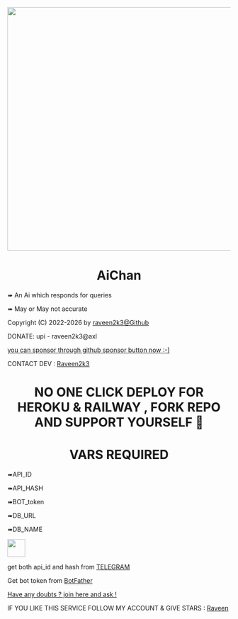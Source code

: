<p align="center"><a href="https://t.me/BakaForum"><img src="https://image.myanimelist.net/ui/wsU6l_ESDA_gxeboYl6FTz6yNbsdA331ZKVRbyqleJTjwM9-x6i5hARsuxAzESQp1VCXP9wEmDBvSyzXwHrunq_A3HZukXD6uM6273fbPecSzJGM0ltKHQVLKJ8AdQt3cTXlivTt0z3vAiTGS4hyktYbyPn1m2tmW05Rs8vDI7Tt5vMisJmObtLoR67p54mH" width="550"></a></p> 

<h1 align="center">AiChan</h1>

<p> ➠ An Ai which responds for queries </p>
<p> ➠ May or May not accurate </p>

Copyright (C) 2022-2026 by <a href="https://github.com/raveen2k3">raveen2k3@Github</a>

DONATE: 
upi - raveen2k3@axl

<a href="https://github.com/sponsors/raveen2k3">you can sponsor through github sponsor button now :-)</a>


CONTACT DEV : <a href="https://t.me/raveen2k3">Raveen2k3</a>


<h1 align="center">NO ONE CLICK DEPLOY FOR HEROKU & RAILWAY , FORK REPO AND SUPPORT YOURSELF 🦖</h1>

<h1 align="center">VARS REQUIRED</h1>

<p>➠API_ID</p> 
<p>➠API_HASH</p>
<p>➠BOT_token</p>
<p>➠DB_URL</P>
<p>➠DB_NAME</P>

<a href="https://heroku.com/deploy?template=https://github.com/karanveersinghA2XYY/AiChanBot"><img src="https://www.herokucdn.com/deploy/button.svg" height="40"></a>

<p>get both api_id and hash from <a href="https://my.telegram.org/auth">TELEGRAM</a> </p>


<p> Get bot token from <a href="https://t.me/botfather">BotFather</a> </p>




<a href="https://t.me/BakaForum">Have any doubts ? join here and ask !</a>

IF YOU LIKE THIS SERVICE FOLLOW MY ACCOUNT & GIVE STARS : <a href="https://github.com/raveen2k3">Raveen</a>

